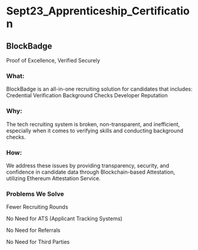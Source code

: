 # Sept23_Apprenticeship_Certification

## BlockBadge
Proof of Excellence, Verified Securely

### What:
BlockBadge is an all-in-one recruiting solution for candidates that includes:
Credential Verification
Background Checks
Developer Reputation

### Why:
The tech recruiting system is broken, non-transparent, and inefficient, especially when it comes to verifying skills and conducting background checks.

### How:
We address these issues by providing transparency, security, and confidence in candidate data through Blockchain-based Attestation, utilizing Ethereum Attestation Service.

### Problems We Solve
Fewer Recruiting Rounds  

No Need for ATS (Applicant Tracking Systems)  

No Need for Referrals  

No Need for Third Parties  
